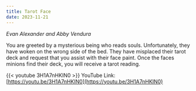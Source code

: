 ```yaml
---
title: Tarot Face
date: 2023-11-21
---
```

*Evan Alexander and Abby Vendura*

You are greeted by a mysterious being who reads souls. Unfortunately, they have woken on the wrong side of the bed. They have misplaced their tarot deck and request that you assist with their face paint. Once the faces minions find their deck, you will  receive a tarot reading.


{{< youtube 3H1A7nHKIN0 >}}
YouTube Link: [https://youtu.be/3H1A7nHKIN0](https://youtu.be/3H1A7nHKIN0)

